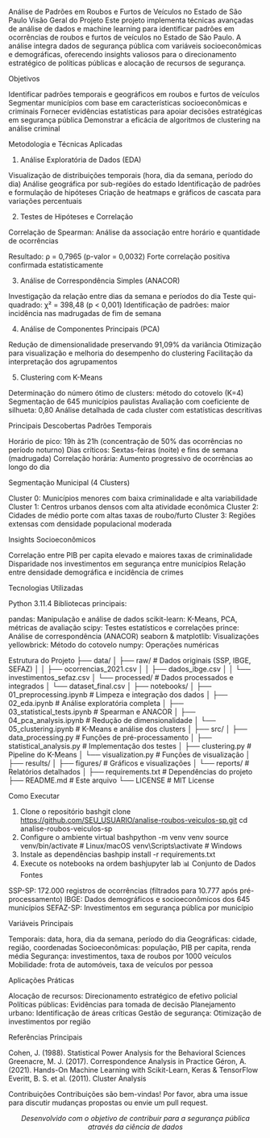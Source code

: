 Análise de Padrões em Roubos e Furtos de Veículos no Estado de São Paulo
Visão Geral do Projeto
Este projeto implementa técnicas avançadas de análise de dados e machine learning para identificar padrões em ocorrências de roubos e furtos de veículos no Estado de São Paulo. A análise integra dados de segurança pública com variáveis socioeconômicas e demográficas, oferecendo insights valiosos para o direcionamento estratégico de políticas públicas e alocação de recursos de segurança.

Objetivos

Identificar padrões temporais e geográficos em roubos e furtos de veículos
Segmentar municípios com base em características socioeconômicas e criminais
Fornecer evidências estatísticas para apoiar decisões estratégicas em segurança pública
Demonstrar a eficácia de algoritmos de clustering na análise criminal

Metodologia e Técnicas Aplicadas
1. Análise Exploratória de Dados (EDA)

Visualização de distribuições temporais (hora, dia da semana, período do dia)
Análise geográfica por sub-regiões do estado
Identificação de padrões e formulação de hipóteses
Criação de heatmaps e gráficos de cascata para variações percentuais

2. Testes de Hipóteses e Correlação

Correlação de Spearman: Análise da associação entre horário e quantidade de ocorrências

Resultado: ρ = 0,7965 (p-valor = 0,0032)
Forte correlação positiva confirmada estatisticamente



3. Análise de Correspondência Simples (ANACOR)

Investigação da relação entre dias da semana e períodos do dia
Teste qui-quadrado: χ² = 398,48 (p < 0,001)
Identificação de padrões: maior incidência nas madrugadas de fim de semana

4. Análise de Componentes Principais (PCA)

Redução de dimensionalidade preservando 91,09% da variância
Otimização para visualização e melhoria do desempenho do clustering
Facilitação da interpretação dos agrupamentos

5. Clustering com K-Means

Determinação do número ótimo de clusters: método do cotovelo (K=4)
Segmentação de 645 municípios paulistas
Avaliação com coeficiente de silhueta: 0,80
Análise detalhada de cada cluster com estatísticas descritivas

Principais Descobertas
Padrões Temporais

Horário de pico: 19h às 21h (concentração de 50% das ocorrências no período noturno)
Dias críticos: Sextas-feiras (noite) e fins de semana (madrugada)
Correlação horária: Aumento progressivo de ocorrências ao longo do dia

Segmentação Municipal (4 Clusters)

Cluster 0: Municípios menores com baixa criminalidade e alta variabilidade
Cluster 1: Centros urbanos densos com alta atividade econômica
Cluster 2: Cidades de médio porte com altas taxas de roubo/furto
Cluster 3: Regiões extensas com densidade populacional moderada

Insights Socioeconômicos

Correlação entre PIB per capita elevado e maiores taxas de criminalidade
Disparidade nos investimentos em segurança entre municípios
Relação entre densidade demográfica e incidência de crimes

Tecnologias Utilizadas

Python 3.11.4
Bibliotecas principais:

pandas: Manipulação e análise de dados
scikit-learn: K-Means, PCA, métricas de avaliação
scipy: Testes estatísticos e correlações
prince: Análise de correspondência (ANACOR)
seaborn & matplotlib: Visualizações
yellowbrick: Método do cotovelo
numpy: Operações numéricas



Estrutura do Projeto
├── data/
│   ├── raw/                    # Dados originais (SSP, IBGE, SEFAZ)
│   │   ├── ocorrencias_2021.csv
│   │   ├── dados_ibge.csv
│   │   └── investimentos_sefaz.csv
│   └── processed/              # Dados processados e integrados
│       └── dataset_final.csv
│
├── notebooks/
│   ├── 01_preprocessing.ipynb  # Limpeza e integração dos dados
│   ├── 02_eda.ipynb           # Análise exploratória completa
│   ├── 03_statistical_tests.ipynb  # Spearman e ANACOR
│   ├── 04_pca_analysis.ipynb  # Redução de dimensionalidade
│   └── 05_clustering.ipynb    # K-Means e análise dos clusters
│
├── src/
│   ├── data_processing.py     # Funções de pré-processamento
│   ├── statistical_analysis.py # Implementação dos testes
│   ├── clustering.py          # Pipeline do K-Means
│   └── visualization.py       # Funções de visualização
│
├── results/
│   ├── figures/               # Gráficos e visualizações
│   └── reports/               # Relatórios detalhados
│
├── requirements.txt           # Dependências do projeto
├── README.md                  # Este arquivo
└── LICENSE                    # MIT License

Como Executar
1. Clone o repositório
bashgit clone https://github.com/SEU_USUARIO/analise-roubos-veiculos-sp.git
cd analise-roubos-veiculos-sp
2. Configure o ambiente virtual
bashpython -m venv venv
source venv/bin/activate  # Linux/macOS
venv\Scripts\activate     # Windows
3. Instale as dependências
bashpip install -r requirements.txt
4. Execute os notebooks na ordem
bashjupyter lab
📊 Conjunto de Dados
Fontes

SSP-SP: 172.000 registros de ocorrências (filtrados para 10.777 após pré-processamento)
IBGE: Dados demográficos e socioeconômicos dos 645 municípios
SEFAZ-SP: Investimentos em segurança pública por município

Variáveis Principais

Temporais: data, hora, dia da semana, período do dia
Geográficas: cidade, região, coordenadas
Socioeconômicas: população, PIB per capita, renda média
Segurança: investimentos, taxa de roubos por 1000 veículos
Mobilidade: frota de automóveis, taxa de veículos por pessoa

Aplicações Práticas

Alocação de recursos: Direcionamento estratégico de efetivo policial
Políticas públicas: Evidências para tomada de decisão
Planejamento urbano: Identificação de áreas críticas
Gestão de segurança: Otimização de investimentos por região

Referências Principais

Cohen, J. (1988). Statistical Power Analysis for the Behavioral Sciences
Greenacre, M. J. (2017). Correspondence Analysis in Practice
Géron, A. (2021). Hands-On Machine Learning with Scikit-Learn, Keras & TensorFlow
Everitt, B. S. et al. (2011). Cluster Analysis

Contribuições
Contribuições são bem-vindas! Por favor, abra uma issue para discutir mudanças propostas ou envie um pull request.


<p align="center">
  <i>Desenvolvido com o objetivo de contribuir para a segurança pública através da ciência de dados</i>
</p>
